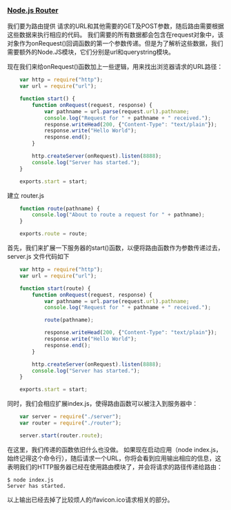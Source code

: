 ### [Node.js Router](http://www.runoob.com/nodejs/nodejs-router.html)
我们要为路由提供 请求的URL和其他需要的GET及POST参数，随后路由需要根据这些数据来执行相应的代码。
我们需要的所有数据都会包含在request对象中，该对象作为onRequest()回调函数的第一个参数传递。但是为了解析这些数据，我们需要额外的Node.JS模块，它们分别是url和querystring模块。

现在我们来给onRequest()函数加上一些逻辑，用来找出浏览器请求的URL路径：

``` javascript
    var http = require("http");
    var url = require("url");

    function start() {
        function onRequest(request, response) {
            var pathname = url.parse(request.url).pathname;
            console.log("Request for " + pathname + " received.");
            response.writeHead(200, {"Content-Type": "text/plain"});
            response.write("Hello World");
            response.end();
        }

        http.createServer(onRequest).listen(8888);
        console.log("Server has started.");
    }

    exports.start = start;
```

建立 router.js
``` javascript
    function route(pathname) {
        console.log("About to route a request for " + pathname);
    }

    exports.route = route;
```

首先，我们来扩展一下服务器的start()函数，以便将路由函数作为参数传递过去，server.js 文件代码如下

``` javascript
    var http = require("http");
    var url = require("url");

    function start(route) {
        function onRequest(request, response) {
            var pathname = url.parse(request.url).pathname;
            console.log("Request for " + pathname + " received.");

            route(pathname);

            response.writeHead(200, {"Content-Type": "text/plain"});
            response.write("Hello World");
            response.end();
        }

        http.createServer(onRequest).listen(8888);
        console.log("Server has started.");
    }

    exports.start = start;
```
同时，我们会相应扩展index.js，使得路由函数可以被注入到服务器中：

``` javascript
    var server = require("./server");
    var router = require("./router");

    server.start(router.route);
```

在这里，我们传递的函数依旧什么也没做。
如果现在启动应用（node index.js，始终记得这个命令行），随后请求一个URL，你将会看到应用输出相应的信息，这表明我们的HTTP服务器已经在使用路由模块了，并会将请求的路径传递给路由：

    $ node index.js
    Server has started.
以上输出已经去掉了比较烦人的/favicon.ico请求相关的部分。
